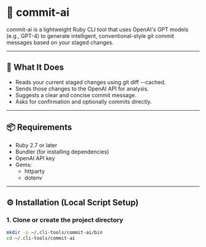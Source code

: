 # 🤖 commit-ai

commit-ai is a lightweight Ruby CLI tool that uses OpenAI's GPT models (e.g., GPT-4) to generate intelligent, conventional-style git commit messages based on your staged changes.

---

## 🚀 What It Does

- Reads your current staged changes using git diff --cached.
- Sends those changes to the OpenAI API for analysis.
- Suggests a clear and concise commit message.
- Asks for confirmation and optionally commits directly.

---

## 📦 Requirements

- Ruby 2.7 or later
- Bundler (for installing dependencies)
- OpenAI API key
- Gems:
  - httparty
  - dotenv

---

## ⚙️ Installation (Local Script Setup)

### 1. Clone or create the project directory

```bash
mkdir -p ~/.cli-tools/commit-ai/bin
cd ~/.cli-tools/commit-ai
```
